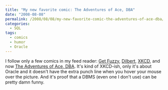 ```yaml
---
title: "My new favorite comic: The Adventures of Ace, DBA"
date: "2008-08-08"
permalink: /2008/08/08/my-new-favorite-comic-the-adventures-of-ace-dba/
categories:
  - SQL
tags:
  - comics
  - humor
  - Oracle
---
```

I follow only a few comics in my feed reader: [Get Fuzzy][1], [Dilbert][2], [XKCD][3], and now [The Adventures of Ace, DBA][4]. It's kind of XKCD-ish, only it's about Oracle and it doesn't have the extra punch line when you hover your mouse over the picture. And it's proof that a DBMS (even one I don't use) can be pretty damn funny.

 [1]: http://www.comics.com/comics/getfuzzy/
 [2]: http://www.dilbert.com/
 [3]: http://www.xkcd.com/
 [4]: http://www.orcldba.com/ace/
